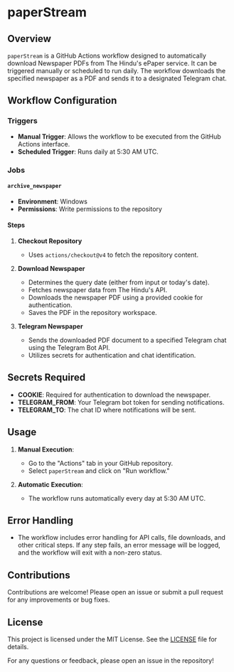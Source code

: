 # paperStream

## Overview

`paperStream` is a GitHub Actions workflow designed to automatically download Newspaper PDFs from The Hindu's ePaper service. It can be triggered manually or scheduled to run daily. The workflow downloads the specified newspaper as a PDF and sends it to a designated Telegram chat.

## Workflow Configuration

### Triggers

- **Manual Trigger**: Allows the workflow to be executed from the GitHub Actions interface.
- **Scheduled Trigger**: Runs daily at 5:30 AM UTC.

### Jobs

#### `archive_newspaper`

- **Environment**: Windows
- **Permissions**: Write permissions to the repository

#### Steps

1. **Checkout Repository**
   - Uses `actions/checkout@v4` to fetch the repository content.

2. **Download Newspaper**
   - Determines the query date (either from input or today's date).
   - Fetches newspaper data from The Hindu's API.
   - Downloads the newspaper PDF using a provided cookie for authentication.
   - Saves the PDF in the repository workspace.

3. **Telegram Newspaper**
   - Sends the downloaded PDF document to a specified Telegram chat using the Telegram Bot API.
   - Utilizes secrets for authentication and chat identification.

## Secrets Required

- **COOKIE**: Required for authentication to download the newspaper.
- **TELEGRAM_FROM**: Your Telegram bot token for sending notifications.
- **TELEGRAM_TO**: The chat ID where notifications will be sent.

## Usage

1. **Manual Execution**: 
   - Go to the "Actions" tab in your GitHub repository.
   - Select `paperStream` and click on "Run workflow."

2. **Automatic Execution**:
   - The workflow runs automatically every day at 5:30 AM UTC.

## Error Handling

- The workflow includes error handling for API calls, file downloads, and other critical steps. If any step fails, an error message will be logged, and the workflow will exit with a non-zero status.

## Contributions

Contributions are welcome! Please open an issue or submit a pull request for any improvements or bug fixes.

## License

This project is licensed under the MIT License. See the [LICENSE](LICENSE) file for details.

For any questions or feedback, please open an issue in the repository!
